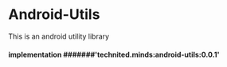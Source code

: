 # Android-Utils
This is an android utility library

#### implementation  #######'technited.minds:android-utils:0.0.1'
